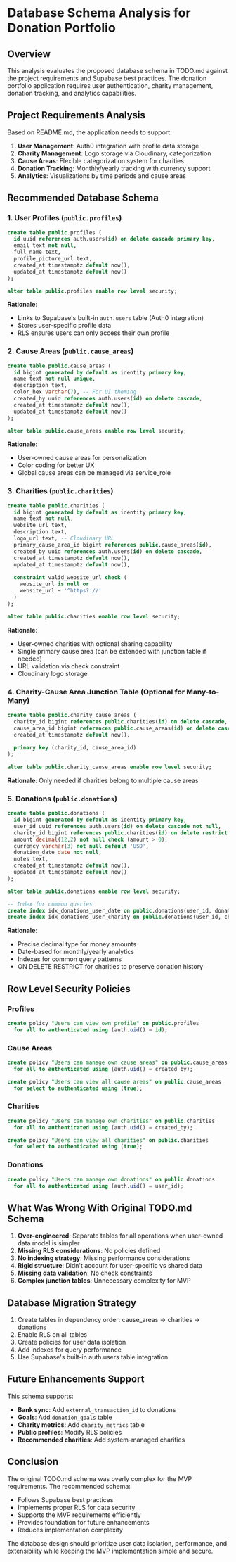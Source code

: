 # Database Schema Analysis for Donation Portfolio

## Overview
This analysis evaluates the proposed database schema in TODO.md against the project requirements and Supabase best practices. The donation portfolio application requires user authentication, charity management, donation tracking, and analytics capabilities.

## Project Requirements Analysis

Based on README.md, the application needs to support:
1. **User Management**: Auth0 integration with profile data storage
2. **Charity Management**: Logo storage via Cloudinary, categorization
3. **Cause Areas**: Flexible categorization system for charities
4. **Donation Tracking**: Monthly/yearly tracking with currency support
5. **Analytics**: Visualizations by time periods and cause areas

## Recommended Database Schema

### 1. User Profiles (`public.profiles`)
```sql
create table public.profiles (
  id uuid references auth.users(id) on delete cascade primary key,
  email text not null,
  full_name text,
  profile_picture_url text,
  created_at timestamptz default now(),
  updated_at timestamptz default now()
);

alter table public.profiles enable row level security;
```

**Rationale**: 
- Links to Supabase's built-in `auth.users` table (Auth0 integration)
- Stores user-specific profile data
- RLS ensures users can only access their own profile

### 2. Cause Areas (`public.cause_areas`)
```sql
create table public.cause_areas (
  id bigint generated by default as identity primary key,
  name text not null unique,
  description text,
  color_hex varchar(7), -- For UI theming
  created_by uuid references auth.users(id) on delete cascade,
  created_at timestamptz default now(),
  updated_at timestamptz default now()
);

alter table public.cause_areas enable row level security;
```

**Rationale**:
- User-owned cause areas for personalization
- Color coding for better UX
- Global cause areas can be managed via service_role

### 3. Charities (`public.charities`)
```sql
create table public.charities (
  id bigint generated by default as identity primary key,
  name text not null,
  website_url text,
  description text,
  logo_url text, -- Cloudinary URL
  primary_cause_area_id bigint references public.cause_areas(id),
  created_by uuid references auth.users(id) on delete cascade,
  created_at timestamptz default now(),
  updated_at timestamptz default now(),
  
  constraint valid_website_url check (
    website_url is null or 
    website_url ~ '^https?://'
  )
);

alter table public.charities enable row level security;
```

**Rationale**:
- User-owned charities with optional sharing capability
- Single primary cause area (can be extended with junction table if needed)
- URL validation via check constraint
- Cloudinary logo storage

### 4. Charity-Cause Area Junction Table (Optional for Many-to-Many)
```sql
create table public.charity_cause_areas (
  charity_id bigint references public.charities(id) on delete cascade,
  cause_area_id bigint references public.cause_areas(id) on delete cascade,
  created_at timestamptz default now(),
  
  primary key (charity_id, cause_area_id)
);

alter table public.charity_cause_areas enable row level security;
```

**Rationale**: Only needed if charities belong to multiple cause areas

### 5. Donations (`public.donations`)
```sql
create table public.donations (
  id bigint generated by default as identity primary key,
  user_id uuid references auth.users(id) on delete cascade not null,
  charity_id bigint references public.charities(id) on delete restrict not null,
  amount decimal(12,2) not null check (amount > 0),
  currency varchar(3) not null default 'USD',
  donation_date date not null,
  notes text,
  created_at timestamptz default now(),
  updated_at timestamptz default now()
);

alter table public.donations enable row level security;

-- Index for common queries
create index idx_donations_user_date on public.donations(user_id, donation_date desc);
create index idx_donations_user_charity on public.donations(user_id, charity_id);
```

**Rationale**:
- Precise decimal type for money amounts
- Date-based for monthly/yearly analytics
- Indexes for common query patterns
- ON DELETE RESTRICT for charities to preserve donation history

## Row Level Security Policies

### Profiles
```sql
create policy "Users can view own profile" on public.profiles
  for all to authenticated using (auth.uid() = id);
```

### Cause Areas
```sql
create policy "Users can manage own cause areas" on public.cause_areas
  for all to authenticated using (auth.uid() = created_by);

create policy "Users can view all cause areas" on public.cause_areas
  for select to authenticated using (true);
```

### Charities
```sql
create policy "Users can manage own charities" on public.charities
  for all to authenticated using (auth.uid() = created_by);

create policy "Users can view all charities" on public.charities
  for select to authenticated using (true);
```

### Donations
```sql
create policy "Users can manage own donations" on public.donations
  for all to authenticated using (auth.uid() = user_id);
```

## What Was Wrong With Original TODO.md Schema

1. **Over-engineered**: Separate tables for all operations when user-owned data model is simpler
2. **Missing RLS considerations**: No policies defined
3. **No indexing strategy**: Missing performance considerations
4. **Rigid structure**: Didn't account for user-specific vs shared data
5. **Missing data validation**: No check constraints
6. **Complex junction tables**: Unnecessary complexity for MVP

## Database Migration Strategy

1. Create tables in dependency order: cause_areas → charities → donations
2. Enable RLS on all tables
3. Create policies for user data isolation
4. Add indexes for query performance
5. Use Supabase's built-in auth.users table integration

## Future Enhancements Support

This schema supports:
- **Bank sync**: Add `external_transaction_id` to donations
- **Goals**: Add `donation_goals` table
- **Charity metrics**: Add `charity_metrics` table
- **Public profiles**: Modify RLS policies
- **Recommended charities**: Add system-managed charities

## Conclusion

The original TODO.md schema was overly complex for the MVP requirements. The recommended schema:
- Follows Supabase best practices
- Implements proper RLS for data security
- Supports the MVP requirements efficiently
- Provides foundation for future enhancements
- Reduces implementation complexity

The database design should prioritize user data isolation, performance, and extensibility while keeping the MVP implementation simple and secure.